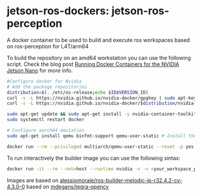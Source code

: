 # jetson-ros-dockers: jetson-ros-perception
A docker container to be used to build and execute ros workspaces based on ros-perception for L4T/arm64

To build the repository on an amd64 workstation you can use the following script.
Check the blog post [Running Docker Containers for the NVIDIA Jetson Nano](https://dev.to/caelinsutch/running-docker-containers-for-the-nvidia-jetson-nano-5a06) for more info.

```bash
#Configure docker for Nvidia
# Add the package repositories
distribution=$(. /etc/os-release;echo $ID$VERSION_ID)
curl -s -L https://nvidia.github.io/nvidia-docker/gpgkey | sudo apt-key add -
curl -s -L https://nvidia.github.io/nvidia-docker/$distribution/nvidia-docker.list | sudo tee /etc/apt/sources.list.d/nvidia-docker.list

sudo apt-get update && sudo apt-get install -y nvidia-container-toolkit
sudo systemctl restart docker

# Configure aarch64 emulation
sudo apt-get install qemu binfmt-support qemu-user-static # Install the qemu packages  

docker run --rm --privileged multiarch/qemu-user-static --reset -p yes # This step will execute the registering scripts  

```

To run interactively the builder image you can use the following sintax:

```bash
docker run -it --rm --net=host --runtime nvidia -v -v <your_workspace_path>:/ros_catkin_ws -e DISPLAY=$DISPLAY alessiomorale/ros-builder-melodic-jp-r32.4.2-cv-4.3.0-0:0.2.0
```

Images are based on [alessiomorale/ros-builder-melodic-jp-r32.4.2-cv-4.3.0-0](https://github.com/AlessioMorale/jetson-ros-builder) based on [mdegans/tegra-opencv](https://github.com/mdegans/nano_build_opencv/tree/docker)